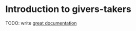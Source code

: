 # Introduction to givers-takers

TODO: write [great documentation](http://jacobian.org/writing/what-to-write/)
